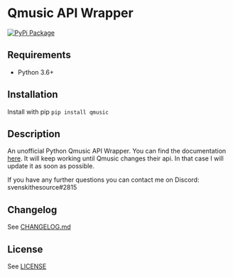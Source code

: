 # Qmusic API Wrapper

[![PyPi Package](https://img.shields.io/pypi/v/pypi-project.svg)](https://pypi.org/project/qmusic/)

## Requirements

* Python 3.6+

## Installation

Install with pip `pip install qmusic`


## Description

An unofficial Python Qmusic API Wrapper. You can find the documentation [here](https://github.com/svenskithesource/qmusic/blob/master/CHANGELOG.md).
It will keep working until Qmusic changes their api. In that case I will update it as soon as possible.

If you have any further questions you can contact me on Discord: svenskithesource#2815

## Changelog

See [CHANGELOG.md](https://github.com/svenskithesource/qmusic/blob/master/CHANGELOG.md)

## License

See [LICENSE](https://github.com/svenskithesource/qmusic/blob/master/LICENSE)
